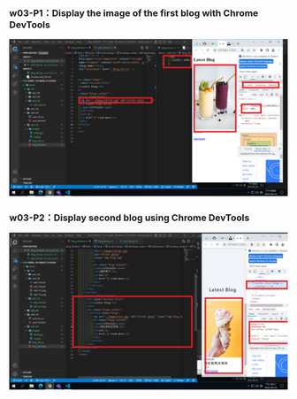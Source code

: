### w03-P1：Display the image of the first blog with Chrome DevTools

![](w03-p1.png)

### w03-P2：Display second blog using Chrome DevTools

![](w03-p2.png)
